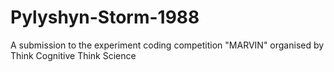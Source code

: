 # Pylyshyn-Storm-1988
A submission to the experiment coding competition "MARVIN" organised by Think Cognitive Think Science
